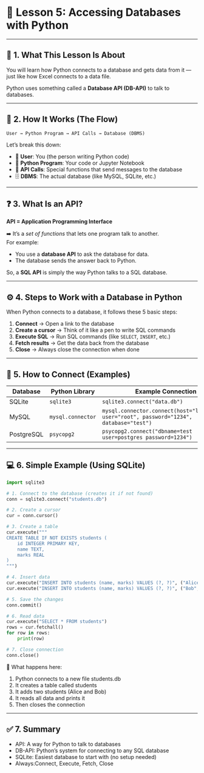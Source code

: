 # 📘 Lesson 5: Accessing Databases with Python

---

## 🧠 1. What This Lesson Is About
You will learn how Python connects to a database and gets data from it — just like how Excel connects to a data file.  

Python uses something called a **Database API (DB-API)** to talk to databases.

---

## 🔗 2. How It Works (The Flow)

```
User → Python Program → API Calls → Database (DBMS)
```

Let’s break this down:
- 👤 **User**: You (the person writing Python code)  
- 🐍 **Python Program**: Your code or Jupyter Notebook  
- 🔌 **API Calls**: Special functions that send messages to the database  
- 🗄️ **DBMS**: The actual database (like MySQL, SQLite, etc.)

---

## ❓ 3. What Is an API?

**API = Application Programming Interface**

➡️ It’s a *set of functions* that lets one program talk to another.  
For example:
- You use a **database API** to ask the database for data.
- The database sends the answer back to Python.

So, a **SQL API** is simply the way Python talks to a SQL database.

---

## ⚙️ 4. Steps to Work with a Database in Python

When Python connects to a database, it follows these 5 basic steps:

1. **Connect** → Open a link to the database  
2. **Create a cursor** → Think of it like a pen to write SQL commands  
3. **Execute SQL** → Run SQL commands (like `SELECT`, `INSERT`, etc.)  
4. **Fetch results** → Get the data back from the database  
5. **Close** → Always close the connection when done  

---

## 🔌 5. How to Connect (Examples)

| Database | Python Library | Example Connection |
|-----------|----------------|--------------------|
| SQLite | `sqlite3` | `sqlite3.connect("data.db")` |
| MySQL | `mysql.connector` | `mysql.connector.connect(host="localhost", user="root", password="1234", database="test")` |
| PostgreSQL | `psycopg2` | `psycopg2.connect("dbname=test user=postgres password=1234")` |

---

## 💻 6. Simple Example (Using SQLite)

```python
import sqlite3

# 1. Connect to the database (creates it if not found)
conn = sqlite3.connect("students.db")

# 2. Create a cursor
cur = conn.cursor()

# 3. Create a table
cur.execute("""
CREATE TABLE IF NOT EXISTS students (
    id INTEGER PRIMARY KEY,
    name TEXT,
    marks REAL
)
""")

# 4. Insert data
cur.execute("INSERT INTO students (name, marks) VALUES (?, ?)", ("Alice", 90))
cur.execute("INSERT INTO students (name, marks) VALUES (?, ?)", ("Bob", 75))

# 5. Save the changes
conn.commit()

# 6. Read data
cur.execute("SELECT * FROM students")
rows = cur.fetchall()
for row in rows:
    print(row)

# 7. Close connection
conn.close()
```
🧩 What happens here:

1. Python connects to a new file students.db
2. It creates a table called students
3. It adds two students (Alice and Bob)
4. It reads all data and prints it
5. Then closes the connection

---

## ✅ 7. Summary

- API: A way for Python to talk to databases
- DB-API: Python’s system for connecting to any SQL database
- SQLite: Easiest database to start with (no setup needed)
- Always:Connect, Execute, Fetch, Close
